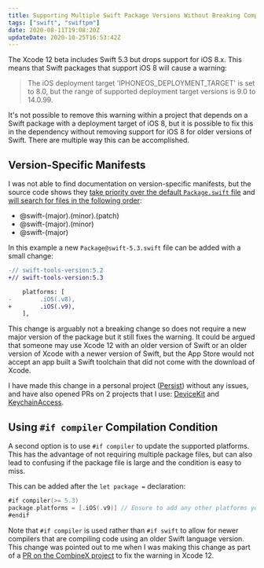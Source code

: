 ```yaml
---
title: Supporting Multiple Swift Package Versions Without Breaking Compatibility
tags: ["swift", "swiftpm"]
date: 2020-08-11T19:08:20Z
updateDate: 2020-10-25T16:53:42Z
---
```


The Xcode 12 beta includes Swift 5.3 but drops support for iOS 8.x. This means that Swift packages that support iOS 8 will cause a warning:

> The iOS deployment target 'IPHONEOS_DEPLOYMENT_TARGET' is set to 8.0, but the range of supported deployment target versions is 9.0 to 14.0.99.

It's not possible to remove this warning within a project that depends on a Swift package with a deployment target of iOS 8, but it is possible to fix this in the dependency without removing support for iOS 8 for older versions of Swift. There are multiple way this can be accomplished.

<!-- more -->

## Version-Specific Manifests

I was not able to find documentation on version-specific manifests, but the source code shows they [take priority over the default `Package.swift` file](https://github.com/apple/swift-package-manager/blob/cce860c70c3d96d6b21d5f56c06a7edb53996d90/Sources/PackageLoading/ToolsVersionLoader.swift#L41) and [will search for files in the following order](https://github.com/apple/swift-package-manager/blob/d196d9df58ef0b9067b8343533110e190c6c7997/swift-tools-support-core/Sources/TSCUtility/Versioning.swift#L58):

- @swift-(major).(minor).(patch)
- @swift-(major).(minor)
- @swift-(major)

In this example a new `Package@swift-5.3.swift` file can be added with a small change:

```diff
-// swift-tools-version:5.2
+// swift-tools-version:5.3
```

```diff
    platforms: [
-        .iOS(.v8),
+        .iOS(.v9),
    ],
```

This change is arguably not a breaking change so does not require a new major version of the package but it still fixes the warning. It could be argued that someone may use Xcode 12 with an older version of Swift or an older version of Xcode with a newer version of Swift, but the App Store would not accept an app built a Swift toolchain that did not come with the download of Xcode.

I have made this change in a personal project ([Persist](https://github.com/JosephDuffy/Persist/commit/af709436b15eb8241c1c8107f16a755779570ecf)) without any issues, and have also opened PRs on 2 projects that I use: [DeviceKit](https://github.com/devicekit/DeviceKit/pull/250) and [KeychainAccess](https://github.com/kishikawakatsumi/KeychainAccess/pull/498).

## Using `#if compiler` Compilation Condition

A second option is to use `#if compiler` to update the supported platforms. This has the advantage of not requiring multiple package files, but can also lead to confusing if the package file is large and the condition is easy to miss.

This can be added after the `let package =` declaration:

```swift
#if compiler(>= 5.3)
package.platforms = [.iOS(.v9)] // Ensure to add any other platforms your support here too!
#endif
```

Note that `#if compiler` is used rather than `#if swift` to allow for newer compilers that are compiling code using an older Swift language version. This change was pointed out to me when I was making this change as part of a [PR on the CombineX project](https://github.com/cx-org/CombineX/pull/91/files) to fix the warning in Xcode 12.
